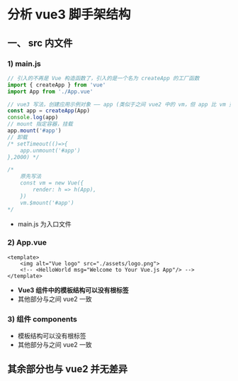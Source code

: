 # 分析 vue3 脚手架结构

## 一、 src 内文件

### 1) main.js

```js
// 引入的不再是 Vue 构造函数了，引入的是一个名为 createApp 的工厂函数
import { createApp } from 'vue'
import App from './App.vue'

// vue3 写法，创建应用示例对象 —— app (类似于之间 vue2 中的 vm，但 app 比 vm 更"轻")
const app = createApp(App)
console.log(app)
// mount 指定容器，挂载
app.mount('#app')
// 卸载
/* setTimeout(()=>{
    app.unmount('#app')
},2000) */

/* 
    原先写法
    const vm = new Vue({
        render: h => h(App),
    })
    vm.$mount('#app')
*/
```

-   main.js 为入口文件

### 2) App.vue

```vue
<template>
    <img alt="Vue logo" src="./assets/logo.png">
    <!-- <HelloWorld msg="Welcome to Your Vue.js App"/> -->
</template>
```

-   **Vue3 组件中的模板结构可以没有根标签**
-   其他部分与之间 vue2 一致

### 3) 组件 components

-   模板结构可以没有根标签
-   其他部分与之间 vue2 一致

## 其余部分也与 vue2 并无差异